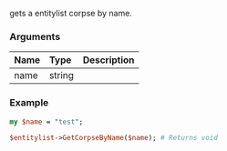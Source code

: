 gets a entitylist corpse by name.
### Arguments
**Name**|**Type**|**Description**
:---|:---|:---
name|string|

### Example

```perl
my $name = "test";

$entitylist->GetCorpseByName($name); # Returns void
```